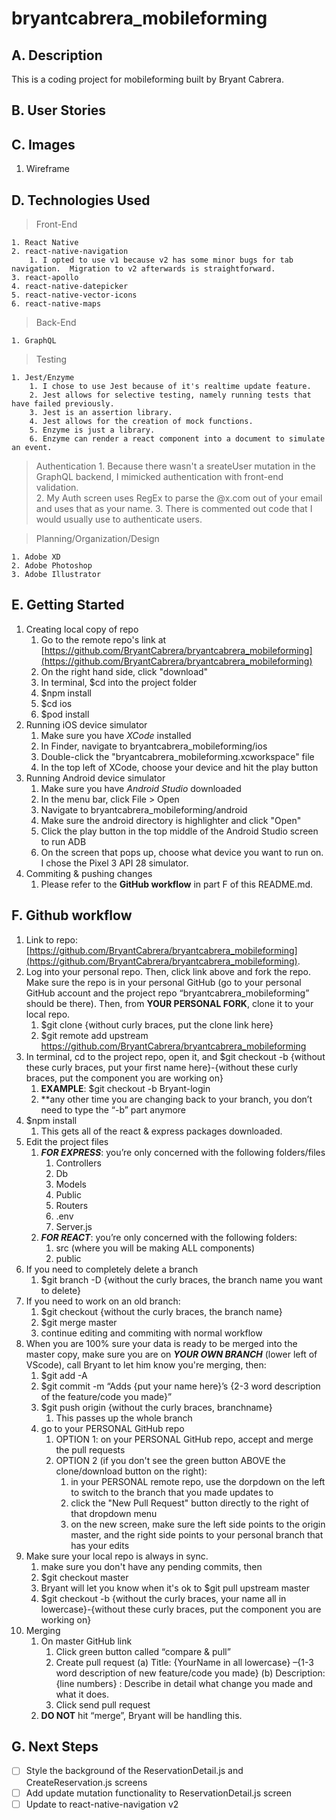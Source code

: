 # bryantcabrera_mobileforming

## A. Description
This is a coding project for mobileforming built by Bryant Cabrera.

## B. User Stories

## C. Images
1. Wireframe

## D. Technologies Used
> Front-End
    
    1. React Native
    2. react-native-navigation
        1. I opted to use v1 because v2 has some minor bugs for tab navigation.  Migration to v2 afterwards is straightforward.
    3. react-apollo
    4. react-native-datepicker
    5. react-native-vector-icons
    6. react-native-maps

> Back-End

    1. GraphQL

> Testing

    1. Jest/Enzyme
        1. I chose to use Jest because of it's realtime update feature.  
        2. Jest allows for selective testing, namely running tests that have failed previously.
        3. Jest is an assertion library.
        4. Jest allows for the creation of mock functions.
        5. Enzyme is just a library.
        6. Enzyme can render a react component into a document to simulate an event.

> Authentication
    1. Because there wasn't a sreateUser mutation in the GraphQL backend, I mimicked authentication with front-end validation.  
    2. My Auth screen uses RegEx to parse the @x.com out of your email and uses that as your name.
    3. There is commented out code that I would usually use to authenticate users.
    

> Planning/Organization/Design
    
    1. Adobe XD
    2. Adobe Photoshop
    3. Adobe Illustrator

## E. Getting Started
1. Creating local copy of repo
    1. Go to the remote repo's link at [https://github.com/BryantCabrera/bryantcabrera_mobileforming](https://github.com/BryantCabrera/bryantcabrera_mobileforming)
    2. On the right hand side, click "download"
    3. In terminal, $cd into the project folder
    4. $npm install
    5. $cd ios
    6. $pod install
2. Running iOS device simulator
    1. Make sure you have *XCode* installed
    2. In Finder, navigate to bryantcabrera_mobileforming/ios
    3. Double-click the "bryantcabrera_mobileforming.xcworkspace" file
    4. In the top left of XCode, choose your device and hit the play button
3. Running Android device simulator
    1. Make sure you have *Android Studio* downloaded
    2. In the menu bar, click File > Open
    3. Navigate to bryantcabrera_mobileforming/android
    4. Make sure the android directory is highlighter and click "Open"
    5. Click the play button in the top middle of the Android Studio screen to run ADB
    6. On the screen that pops up, choose what device you want to run on.  I chose the Pixel 3 API 28 simulator.
4. Commiting & pushing changes
    1. Please refer to the **GitHub workflow** in part F of this README.md.

## F. Github workflow
1.	Link to repo: [https://github.com/BryantCabrera/bryantcabrera_mobileforming](https://github.com/BryantCabrera/bryantcabrera_mobileforming).  
2.	Log into your personal repo.  Then, click link above and fork the repo.  Make sure the repo is in your personal GitHub (go to your personal GitHub account and the project repo “bryantcabrera_mobileforming” should be there).  Then, from **YOUR PERSONAL FORK**, clone it to your local repo.
    1.	$git clone {without curly braces, put the clone link here}
    2.  $git remote add upstream https://github.com/BryantCabrera/bryantcabrera_mobileforming
3.	In terminal, cd to the project repo, open it, and $git checkout -b {without these curly braces, put your first name here}-{without these curly braces, put the component you are working on}
    1.	**EXAMPLE**:  $git checkout -b Bryant-login
    2.	**any other time you are changing back to your branch, you don’t need to type the “-b” part anymore
4.	$npm install
    1.	This gets all of the react & express packages downloaded.
5.	Edit the project files
    1. *__FOR EXPRESS__*: you’re only concerned with the following folders/files
        1.	Controllers
        2.	Db
        3.	Models
        4.	Public
        5.	Routers
        6.	.env
        7.	Server.js
    2.	*__FOR REACT__*: you’re only concerned with the following folders:
        1.	src (where you will be making ALL components)
        2.	public
6.  If you need to completely delete a branch
    1. $git branch -D {without the curly braces, the branch name you want to delete}
7. If you need to work on an old branch:
    1. $git checkout {without the curly braces, the branch name}
    2. $git merge master
    3. continue editing and commiting with normal workflow
8.	When you are 100% sure your data is ready to be merged into the master copy, make sure you are on *__YOUR OWN BRANCH__* (lower left of VScode), call Bryant to let him know you're merging, then:
    1.	$git add -A
    2.	$git commit -m “Adds {put your name here}’s {2-3 word description of the feature/code you made}”
    3.	$git push origin {without the curly braces, branchname}
        1.	This passes up the whole branch
    4.  go to your PERSONAL GitHub repo
        1.  OPTION 1: on your PERSONAL GitHub repo, accept and merge the pull requests
        2.  OPTION 2 (if you don't see the green button ABOVE the clone/download button on the right): 
            1. in your PERSONAL remote repo, use the dorpdown on the left to switch to the branch that you made updates to
            2.  click the "New Pull Request" button directly to the right of that dropdown menu
            3.  on the new screen, make sure the left side points to the origin master, and the right side points to your personal branch that has your edits
9.  Make sure your local repo is always in sync.
    1.  make sure you don't have any pending commits, then
    2.  $git checkout master
    3.  Bryant will let you know when it's ok to $git pull upstream master
    5. $git checkout -b {without the curly braces, your name all in lowercase}-{without these curly braces, put the component you are working on}
10.	Merging
    1.	On master GitHub link
        1.	Click green button called “compare & pull”
        2.	Create pull request
            (a)	Title: {YourName in all lowercase} –{1-3 word description of new feature/code you made}
            (b)	Description: {line numbers} : Describe in detail what change you made and what it does.
        3.	Click send pull request
    2.	**DO NOT** hit “merge”, Bryant will be handling this.

## G. Next Steps
- [ ] Style the background of the ReservationDetail.js and CreateReservation.js screens
- [ ] Add update mutation functionality to ReservationDetail.js screen
- [ ] Update to react-native-navigation v2